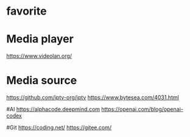 # favorite
# Media player
https://www.videolan.org/

# Media source
https://github.com/iptv-org/iptv
https://www.bytesea.com/4031.html

#AI
https://alphacode.deepmind.com
https://openai.com/blog/openai-codex

#Git
https://coding.net/
https://gitee.com/

